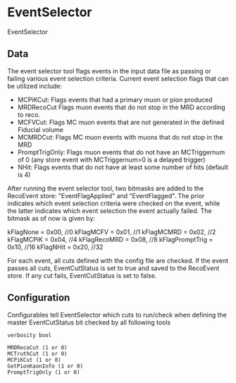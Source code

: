 # EventSelector

EventSelector

## Data

The event selector tool flags events in the input data file as passing or failing
various event selection criteria.  Current event selection flags that can be
utilized include:
  - MCPiKCut: Flags events that had a primary muon or pion produced
  - MRDRecoCut Flags muon events that do not stop in the MRD according to reco.
  - MCFVCut: Flags MC muon events that are not generated in the defined Fiducial volume 
  - MCMRDCut: Flags MC muon events with muons that do not stop in the MRD
  - PromptTrigOnly: Flags muon events that do not have an MCTriggernum of 0
                    (any store event with MCTriggernum>0 is a delayed trigger)
  - NHit: Flags events that do not have at least some number of hits (default is 4)

After running the event selector tool, two bitmasks are added to the RecoEvent
store: "EventFlagApplied" and "EventFlagged".  The prior indicates which event
selection criteria were checked on the event, while the latter indicates which
event selection the event actually failed.  The bitmask as of now is given by:

   kFlagNone  = 0x00, //0
   kFlagMCFV    = 0x01, //1
   kFlagMCMRD    = 0x02, //2
   kFlagMCPiK   = 0x04, //4
   kFlagRecoMRD    = 0x08, //8
   kFlagPromptTrig     = 0x10, //16
   kFlagNHit     = 0x20, //32

For each event, all cuts defined with the config file are checked.  If the event
passes all cuts, EventCutStatus is set to true and saved to the RecoEvent store.
If any cut fails, EventCutStatus is set to false.


## Configuration

Configurables tell EventSelector which cuts to run/check when defining the
master EventCutStatus bit checked by all following tools

```
verbosity bool

MRDRecoCut (1 or 0)
MCTruthCut (1 or 0)
MCPiKCut (1 or 0)
GetPionKaonInfo (1 or 0)
PromptTrigOnly (1 or 0)
```
